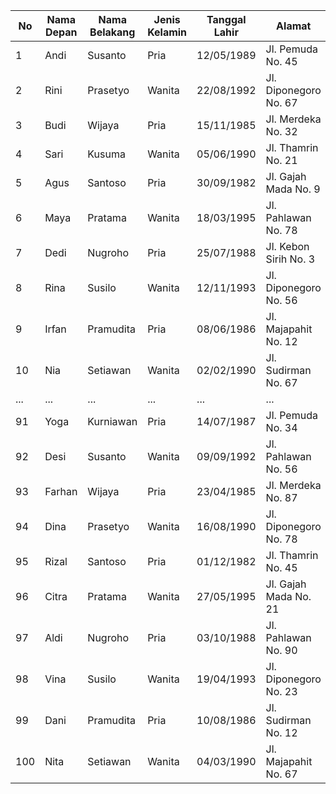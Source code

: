 | No  | Nama Depan | Nama Belakang | Jenis Kelamin | Tanggal Lahir | Alamat                       | Kota          | Kode Pos | Nomor Telepon    | Email                                |
|-----|------------|---------------|---------------|---------------|------------------------------|---------------|----------|------------------|--------------------------------------|
| 1   | Andi       | Susanto       | Pria          | 12/05/1989    | Jl. Pemuda No. 45           | Jakarta       | 12345    | 081234567890     | andi.susanto@email.com              |
| 2   | Rini       | Prasetyo      | Wanita        | 22/08/1992    | Jl. Diponegoro No. 67       | Surabaya      | 67890    | 087654321098     | rini.prasetyo@email.com             |
| 3   | Budi       | Wijaya        | Pria          | 15/11/1985    | Jl. Merdeka No. 32          | Bandung       | 54321    | 089876543210     | budi.wijaya@email.com               |
| 4   | Sari       | Kusuma        | Wanita        | 05/06/1990    | Jl. Thamrin No. 21          | Yogyakarta    | 45678    | 081122334455     | sari.kusuma@email.com               |
| 5   | Agus       | Santoso       | Pria          | 30/09/1982    | Jl. Gajah Mada No. 9        | Medan         | 78901    | 082233445566     | agus.santoso@email.com              |
| 6   | Maya       | Pratama       | Wanita        | 18/03/1995    | Jl. Pahlawan No. 78         | Semarang      | 23456    | 081998877665     | maya.pratama@email.com              |
| 7   | Dedi       | Nugroho       | Pria          | 25/07/1988    | Jl. Kebon Sirih No. 3       | Makassar      | 87654    | 089912345678     | dedi.nugroho@email.com              |
| 8   | Rina       | Susilo        | Wanita        | 12/11/1993    | Jl. Diponegoro No. 56       | Solo          | 34567    | 081765432189     | rina.susilo@email.com               |
| 9   | Irfan      | Pramudita     | Pria          | 08/06/1986    | Jl. Majapahit No. 12        | Denpasar      | 56789    | 087712345678     | irfan.pramudita@email.com           |
| 10  | Nia        | Setiawan      | Wanita        | 02/02/1990    | Jl. Sudirman No. 67         | Malang        | 12356    | 082134567890     | nia.setiawan@email.com              |
| ... | ...        | ...           | ...           | ...           | ...                          | ...           | ...      | ...              | ...                                  |
| 91  | Yoga       | Kurniawan     | Pria          | 14/07/1987    | Jl. Pemuda No. 34           | Jakarta       | 78945    | 081998877755     | yoga.kurniawan@email.com            |
| 92  | Desi       | Susanto       | Wanita        | 09/09/1992    | Jl. Pahlawan No. 56         | Surabaya      | 10111    | 087654321097     | desi.susanto@email.com              |
| 93  | Farhan     | Wijaya        | Pria          | 23/04/1985    | Jl. Merdeka No. 87          | Bandung       | 20222    | 089876543210     | farhan.wijaya@email.com             |
| 94  | Dina       | Prasetyo      | Wanita        | 16/08/1990    | Jl. Diponegoro No. 78       | Yogyakarta    | 30333    | 081122334455     | dina.prasetyo@email.com             |
| 95  | Rizal      | Santoso       | Pria          | 01/12/1982    | Jl. Thamrin No. 45          | Medan         | 40444    | 082233445566     | rizal.santoso@email.com             |
| 96  | Citra      | Pratama       | Wanita        | 27/05/1995    | Jl. Gajah Mada No. 21       | Semarang      | 50555    | 081998877665     | citra.pratama@email.com             |
| 97  | Aldi       | Nugroho       | Pria          | 03/10/1988    | Jl. Pahlawan No. 90         | Makassar      | 60666    | 089912345678     | aldi.nugroho@email.com             |
| 98  | Vina       | Susilo        | Wanita        | 19/04/1993    | Jl. Diponegoro No. 23       | Solo          | 70777    | 081765432189     | vina.susilo@email.com              |
| 99  | Dani       | Pramudita     | Pria          | 10/08/1986    | Jl. Sudirman No. 12         | Denpasar      | 80888    | 087712345678     | dani.pramudita@email.com           |
| 100 | Nita       | Setiawan      | Wanita        | 04/03/1990    | Jl. Majapahit No. 67        | Malang        | 90999    | 082134567890     | nita.setiawan@email.com             |

